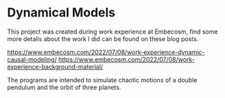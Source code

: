 # Dynamical Models
This project was created during work experience at Embecosm, find some more detalis about the work I did can be found on these blog posts.

https://www.embecosm.com/2022/07/08/work-experience-dynamic-causal-modeling/
https://www.embecosm.com/2022/07/08/work-experience-background-material/

The programs are intended to simulate chaotic motions of a double pendulum and the orbit of three planets.
